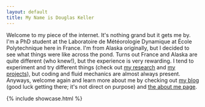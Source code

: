 ```yaml
---
layout: default
title: My Name is Douglas Keller 
---
```


Welcome to my piece of the internet. It's nothing grand but it gets me by. I'm a PhD student at the Laboratoire de Météorologie Dynamique at École Polytechnique here in France. I'm from Alaska originally, but I decided to see what things were like across the pond. Turns out France and Alaska are quite different (who knew!), but the experience is very rewarding. I tend to experiment and try different things (check out [my research](research.html) and [my projects](projects.html)), but coding and fluid mechanics are almost always present. Anyways, welcome again and learn more about me by checking out [my blog](gopher.alaskanresearcher.org) (good luck getting there; it's not direct on purpose) and [the about me page](about.html).

{% include showcase.html %} 
